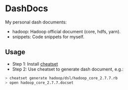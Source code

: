 # DashDocs

My personal dash documents:

* hadoop: Hadoop official document (core, hdfs, yarn).
* snippets: Code snippets for myself.

## Usage

* Step 1: Install [cheatset](https://github.com/Kapeli/cheatset)
* Step 2: Use cheatset to generate dash document, e.g.:

```bash
> cheatset generate hadoop/dsl/hadoop_core_2.7.7.rb
> open hadoop_core_2.7.7.docset
```
